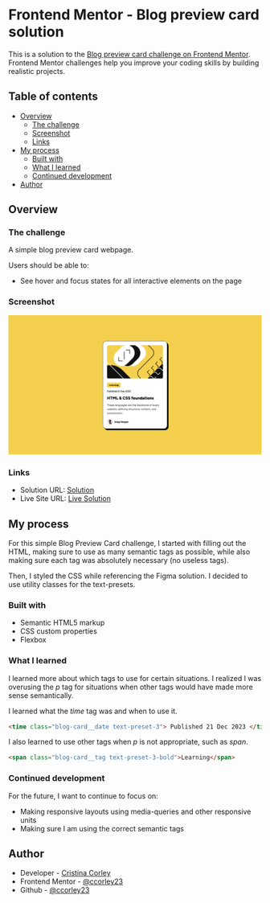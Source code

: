 # Frontend Mentor - Blog preview card solution

This is a solution to the [Blog preview card challenge on Frontend Mentor](https://www.frontendmentor.io/challenges/blog-preview-card-ckPaj01IcS). Frontend Mentor challenges help you improve your coding skills by building realistic projects.

## Table of contents

- [Overview](#overview)
  - [The challenge](#the-challenge)
  - [Screenshot](#screenshot)
  - [Links](#links)
- [My process](#my-process)
  - [Built with](#built-with)
  - [What I learned](#what-i-learned)
  - [Continued development](#continued-development)
- [Author](#author)

## Overview

### The challenge

A simple blog preview card webpage.

Users should be able to:

- See hover and focus states for all interactive elements on the page

### Screenshot

![](./screenshot.png)

### Links

- Solution URL: [Solution](https://github.com/ccorley23/Blog-Preview-Card)
- Live Site URL: [Live Solution](https://ccorley23.github.io/Blog-Preview-Card/)

## My process

For this simple Blog Preview Card challenge, I started with filling out the HTML, making sure to use as many semantic tags as possible, while also making sure each tag was absolutely necessary (no useless tags).

Then, I styled the CSS while referencing the Figma solution. I decided to use utility classes for the text-presets.

### Built with

- Semantic HTML5 markup
- CSS custom properties
- Flexbox

### What I learned

I learned more about which tags to use for certain situations. I realized I was overusing the _p_ tag for situations when other tags would have made more sense semantically.

I learned what the _time_ tag was and when to use it.

```html
<time class="blog-card__date text-preset-3"> Published 21 Dec 2023 </time>
```

I also learned to use other tags when _p_ is not appropriate, such as _span_.

```html
<span class="blog-card__tag text-preset-3-bold">Learning</span>
```

### Continued development

For the future, I want to continue to focus on:

- Making responsive layouts using media-queries and other responsive units
- Making sure I am using the correct semantic tags

## Author

- Developer - [Cristina Corley](https://github.com/ccorley23)
- Frontend Mentor - [@ccorley23](https://www.frontendmentor.io/profile/ccorley23)
- Github - [@ccorley23](https://github.com/ccorley23)
